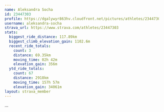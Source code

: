 ```yaml
---
name: Aleksandra Socha
id: 23447303
profile: https://dgalywyr863hv.cloudfront.net/pictures/athletes/23447303/14745546/4/large.jpg
username: aleksandra-socha
strava_url: https://www.strava.com/athletes/23447303
stats:
  biggest_ride_distance: 117.89km
  biggest_climb_elevation_gain: 1102.6m
  recent_ride_totals:
    count: 3
    distance: 69.35km
    moving_time: 02h 42m
    elevation_gain: 356m
  ytd_ride_totals:
    count: 67
    distance: 2918km
    moving_time: 157h 57m
    elevation_gain: 34061m
layout: strava_member
--- 
```

...
